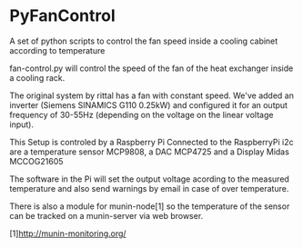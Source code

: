 PyFanControl
============

A set of python scripts to control the fan speed inside a 
cooling cabinet according to temperature

fan-control.py will control the speed of the fan of the heat 
exchanger inside a cooling rack.

The original system by rittal has a fan with constant speed. 
We've added an inverter (Siemens SINAMICS G110 0.25kW) and 
configured it for an output frequency of 30-55Hz (depending on 
the voltage on the linear voltage input).

This Setup is controled by a Raspberry Pi
Connected to the RaspberryPi i2c are a temperature sensor 
MCP9808, a DAC MCP4725 and a Display Midas MCCOG21605

The software in the Pi will set the output voltage acording to 
the measured temperature and also send warnings by email in
case of over temperature.

There is also a module for munin-node[1] so the temperature of
the sensor can be tracked on a munin-server via web browser.


[1]http://munin-monitoring.org/

